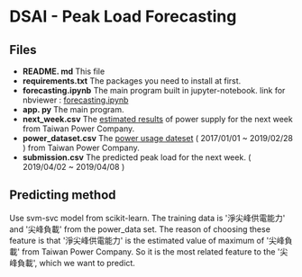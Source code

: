 # DSAI - Peak Load Forecasting

## Files
- **README. md**
This file
- **requirements.txt**
The packages you need to install at first.
- **forecasting.ipynb**
The main program built in jupyter-notebook.
link for nbviewer : [forecasting.ipynb](https://nbviewer.jupyter.org/github/type59ty/DSAI-Peak-Load-Forecasting/blob/master/forecasting.ipynb)
- **app. py**
The main program. 
- **next_week.csv**
The [estimated results](https://data.gov.tw/dataset/33462) of power supply for the next week from Taiwan Power Company.
- **power_dataset.csv**
The [power usage dateset](https://data.gov.tw/dataset/19995)  ( 2017/01/01 ~ 2019/02/28 ) from Taiwan Power Company.
- **submission.csv**
The predicted peak load for the next week. ( 2019/04/02 ~ 2019/04/08 )



## Predicting method
Use svm-svc model from scikit-learn. The training data is '淨尖峰供電能力' and '尖峰負載' from the power_data set. 
The reason of choosing these feature is that '淨尖峰供電能力' is the estimated value of maximum of '尖峰負載' from Taiwan Power Company. So it is the most related feature to the '尖峰負載', which we want to predict.


